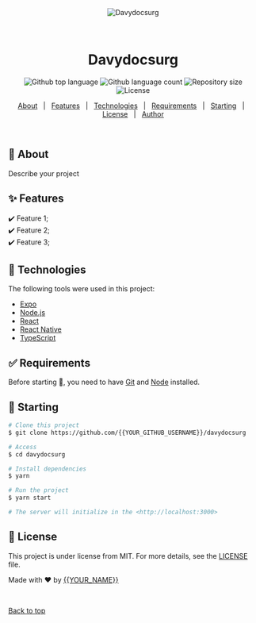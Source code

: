 <div align="center" id="top"> 
  <img src="./.github/app.gif" alt="Davydocsurg" />

  &#xa0;

  <!-- <a href="https://davydocsurg.netlify.app">Demo</a> -->
</div>

<h1 align="center">Davydocsurg</h1>

<p align="center">
  <img alt="Github top language" src="https://img.shields.io/github/languages/top/{{YOUR_GITHUB_USERNAME}}/davydocsurg?color=56BEB8">

  <img alt="Github language count" src="https://img.shields.io/github/languages/count/{{YOUR_GITHUB_USERNAME}}/davydocsurg?color=56BEB8">

  <img alt="Repository size" src="https://img.shields.io/github/repo-size/{{YOUR_GITHUB_USERNAME}}/davydocsurg?color=56BEB8">

  <img alt="License" src="https://img.shields.io/github/license/{{YOUR_GITHUB_USERNAME}}/davydocsurg?color=56BEB8">

  <!-- <img alt="Github issues" src="https://img.shields.io/github/issues/{{YOUR_GITHUB_USERNAME}}/davydocsurg?color=56BEB8" /> -->

  <!-- <img alt="Github forks" src="https://img.shields.io/github/forks/{{YOUR_GITHUB_USERNAME}}/davydocsurg?color=56BEB8" /> -->

  <!-- <img alt="Github stars" src="https://img.shields.io/github/stars/{{YOUR_GITHUB_USERNAME}}/davydocsurg?color=56BEB8" /> -->
</p>

<!-- Status -->

<!-- <h4 align="center"> 
	🚧  Davydocsurg 🚀 Under construction...  🚧
</h4> 

<hr> -->

<p align="center">
  <a href="#dart-about">About</a> &#xa0; | &#xa0; 
  <a href="#sparkles-features">Features</a> &#xa0; | &#xa0;
  <a href="#rocket-technologies">Technologies</a> &#xa0; | &#xa0;
  <a href="#white_check_mark-requirements">Requirements</a> &#xa0; | &#xa0;
  <a href="#checkered_flag-starting">Starting</a> &#xa0; | &#xa0;
  <a href="#memo-license">License</a> &#xa0; | &#xa0;
  <a href="https://github.com/{{YOUR_GITHUB_USERNAME}}" target="_blank">Author</a>
</p>

<br>

## :dart: About ##

Describe your project

## :sparkles: Features ##

:heavy_check_mark: Feature 1;\
:heavy_check_mark: Feature 2;\
:heavy_check_mark: Feature 3;

## :rocket: Technologies ##

The following tools were used in this project:

- [Expo](https://expo.io/)
- [Node.js](https://nodejs.org/en/)
- [React](https://pt-br.reactjs.org/)
- [React Native](https://reactnative.dev/)
- [TypeScript](https://www.typescriptlang.org/)

## :white_check_mark: Requirements ##

Before starting :checkered_flag:, you need to have [Git](https://git-scm.com) and [Node](https://nodejs.org/en/) installed.

## :checkered_flag: Starting ##

```bash
# Clone this project
$ git clone https://github.com/{{YOUR_GITHUB_USERNAME}}/davydocsurg

# Access
$ cd davydocsurg

# Install dependencies
$ yarn

# Run the project
$ yarn start

# The server will initialize in the <http://localhost:3000>
```

## :memo: License ##

This project is under license from MIT. For more details, see the [LICENSE](LICENSE.md) file.


Made with :heart: by <a href="https://github.com/{{YOUR_GITHUB_USERNAME}}" target="_blank">{{YOUR_NAME}}</a>

&#xa0;

<a href="#top">Back to top</a>

